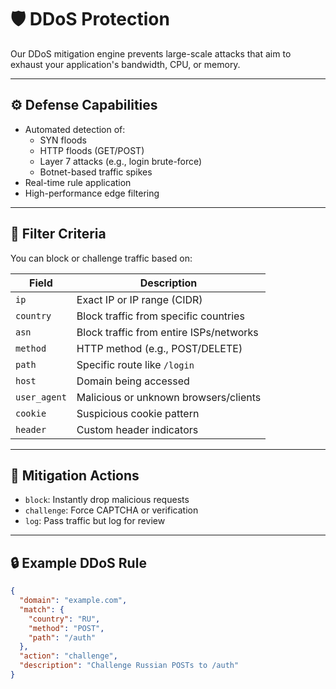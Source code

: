 # 🛡️ DDoS Protection

Our DDoS mitigation engine prevents large-scale attacks that aim to exhaust your application's bandwidth, CPU, or memory.

---

## ⚙️ Defense Capabilities

- Automated detection of:
  - SYN floods
  - HTTP floods (GET/POST)
  - Layer 7 attacks (e.g., login brute-force)
  - Botnet-based traffic spikes
- Real-time rule application
- High-performance edge filtering

---

## 🧩 Filter Criteria

You can block or challenge traffic based on:

| Field        | Description                           |
|--------------|----------------------------------------|
| `ip`         | Exact IP or IP range (CIDR)            |
| `country`    | Block traffic from specific countries  |
| `asn`        | Block traffic from entire ISPs/networks|
| `method`     | HTTP method (e.g., POST/DELETE)        |
| `path`       | Specific route like `/login`           |
| `host`       | Domain being accessed                  |
| `user_agent` | Malicious or unknown browsers/clients  |
| `cookie`     | Suspicious cookie pattern              |
| `header`     | Custom header indicators               |

---

## 🚨 Mitigation Actions

- `block`: Instantly drop malicious requests
- `challenge`: Force CAPTCHA or verification
- `log`: Pass traffic but log for review

---

## 🔒 Example DDoS Rule

```json
{
  "domain": "example.com",
  "match": {
    "country": "RU",
    "method": "POST",
    "path": "/auth"
  },
  "action": "challenge",
  "description": "Challenge Russian POSTs to /auth"
}
